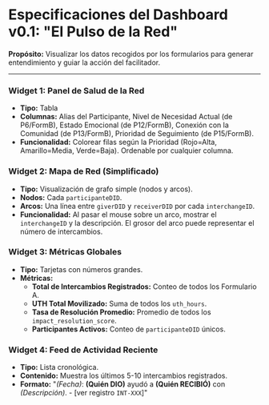 # Especificaciones del Dashboard v0.1: "El Pulso de la Red"

**Propósito:** Visualizar los datos recogidos por los formularios para generar entendimiento y guiar la acción del facilitador.

---

### Widget 1: Panel de Salud de la Red
- **Tipo:** Tabla
- **Columnas:** Alias del Participante, Nivel de Necesidad Actual (de P6/FormB), Estado Emocional (de P12/FormB), Conexión con la Comunidad (de P13/FormB), Prioridad de Seguimiento (de P15/FormB).
- **Funcionalidad:** Colorear filas según la Prioridad (Rojo=Alta, Amarillo=Media, Verde=Baja). Ordenable por cualquier columna.

### Widget 2: Mapa de Red (Simplificado)
- **Tipo:** Visualización de grafo simple (nodos y arcos).
- **Nodos:** Cada `participanteDID`.
- **Arcos:** Una línea entre `giverDID` y `receiverDID` por cada `interchangeID`.
- **Funcionalidad:** Al pasar el mouse sobre un arco, mostrar el `interchangeID` y la descripción. El grosor del arco puede representar el número de intercambios.

### Widget 3: Métricas Globales
- **Tipo:** Tarjetas con números grandes.
- **Métricas:**
    - **Total de Intercambios Registrados:** Conteo de todos los Formulario A.
    - **UTH Total Movilizado:** Suma de todos los `uth_hours`.
    - **Tasa de Resolución Promedio:** Promedio de todos los `impact_resolution_score`.
    - **Participantes Activos:** Conteo de `participanteDID` únicos.

### Widget 4: Feed de Actividad Reciente
- **Tipo:** Lista cronológica.
- **Contenido:** Muestra los últimos 5-10 intercambios registrados.
- **Formato:** "*(Fecha)*: **(Quién DIO)** ayudó a **(Quién RECIBIÓ)** con *(Descripción)*. - [ver registro `INT-XXX`]"
